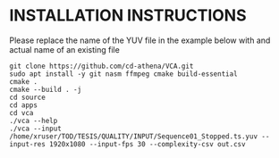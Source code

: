 INSTALLATION INSTRUCTIONS
========================================================================
Please replace the name of the YUV file in the example below with and actual name of an existing file

   ~~~shell
git clone https://github.com/cd-athena/VCA.git  
sudo apt install -y git nasm ffmpeg cmake build-essential  
cmake .  
cmake --build . -j  
cd source  
cd apps  
cd vca  
./vca --help  
./vca --input /home/xruser/TOD/TESIS/QUALITY/INPUT/Sequence01_Stopped.ts.yuv --input-res 1920x1080 --input-fps 30 --complexity-csv out.csv 
   ~~~
